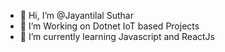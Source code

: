- 👋 Hi, I’m @Jayantilal Suthar
- 👀 I’m Working on Dotnet IoT based Projects
- 🌱 I’m currently learning Javascript and ReactJs


<!---
jksuthar07/jksuthar07 is a ✨ special ✨ repository because its `README.md` (this file) appears on your GitHub profile.
You can click the Preview link to take a look at your changes.
--->
